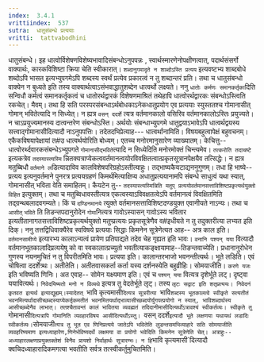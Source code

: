 ```yaml
---
index:  3.4.1
vrittiindex:  537
sutra:  धातुसंबन्धे प्रत्ययाः
vritti:  tattvabodhini 
---
```


धातुसंबन्धे। इह धात्वोर्विशेषणविशेष्यभावादिसंबन्धोऽनुपपन्नः , स्वार्थस्मारणेनोपक्षीणत्वात्, पदार्थसंसर्गो वाक्यार्थः, कारकविशिष्टा क्रिया चेति स्वीकारात्। `शब्दानुगमादृते न शाब्दोऽस्ति प्रत्यय` इत्यवष्टभ्य शाब्दबोधे शब्दोऽपि भासत इत्यभ्युपगमेऽपि शब्दस्य स्वर्थं प्रत्येव प्रकारत्वं न तु शब्दान्तरं प्रति। तथा च धातुसंबन्धो वाक्येन न बुध्यते इति तस्य वाक्यार्थत्वाऽसंभवाद्धातुशब्देन धात्वर्थो लक्ष्यते। ननु `धातोः कर्मणः समानकर्तृका`दिति सन्विधौ कर्मत्वं समानकर्तृकत्वं च धातोरर्थद्वारकं विशेषणमाश्रितं तथेहापि धात्वोरर्थद्वारकः संबन्धोऽस्त्विति रकचेत्। मैवम्। तथा हि सति परस्परसंबन्धाऽर्थबोधकाऽनेकधातुप्रयोग एव प्रत्ययाः स्युस्ततश्च गोमानासीत् गोमान् भवितेत्यादि न सिध्येत्। न ह्यत्र `वसन् ददर्शे` त्यत्र वर्तमानकालो वसिरिव वर्तमानकालोऽस्तिः प्रयुज्यते। न चाऽप्रयुज्यमानस्य दात्वन्तरेण संबन्धोऽस्ति। अर्थयोः संबन्धाभ्युपगमे धातुद्वयाऽभावेऽपि धात्वर्थद्वयस्य सत्त्वाद्गोमानासीदित्यादौ नाऽनुपपत्तिः। तदेतदभिप्रेत्याह--- धात्वर्थानामिति। विषयबहुत्वापेक्षं बहुवचनम्। एकैकविषयापेक्षायां त#उ धात्वर्थयोरिति बोध्यम्। एतच्च मनोरमानुसारेण व्याख्यातम्। केचित्तु-- धात्वोरर्थ्दवारकसंबन्धेऽभ्युपगते `गोमानासीद्भविते`त्यादि न सिध्येदिति मनोरमोक्तं चिन्त्यमेव। `तत्करोति तदाचष्टे` इत्यकत्रेव `तदस्यास्त्यस्मि` न्नितक्यत्राप्येकत्ववर्तमानत्वयोरविवक्षितत्वात्प्रकृतसूत्रानपेक्षयैव तत्सिद्धेः। न ह्यत्र मतुब्बिधौ `वर्तमाने ल`डित्यादाविव कालविशेषपरिग्रहोऽस्तीत्याहुः। तद्भाष्यकैयटाद्यननुगुणम्। तधा हि भाष्ये-- प्रत्यय इत्यनुवर्तमाने पुनरत्र प्रत्ययग्रहणं किमर्थमित्याक्षिप्य अधातुप्रत्ययानामपि संबन्धे साधुत्वं यथा स्यात्, गोमानासीत् भविता वेति समाहितम्। कैयटेन तु-- `तदस्यास्त्यस्मिन्निति मतुप् प्रत्ययोवर्तमानसत्ताविशिष्टप्रकृत्यर्थयुक्तो विहित` इत्युक्तम्। तथा च मतुब्विधावस्तीत्यत्र एकत्वस्याऽविवक्षतत्वेऽपि वर्तमानत्वं विवक्षितमिति तद्ग्रन्थबलादवगम्यते। किं च `दण्डिनमानये` त्युक्ते वर्तमानसत्ताविशिष्टदण्डयुक्त एवानीयते नाऽन्यः। तथा च `आसीत्` `भविते` ति तिङन्तपदानुरोदेन `गोमा`नित्यत्र गावोऽस्यासन् गावोऽस्य भवितार इत्यतीतानागतसत्ताविशिष्टप्रकृत्यर्थयुक्तो मतुप्प्रत्ययः प्रकृतसूत्रेणैव व#इधीयते न तु तदुक्तरीत्या लभ्यत इति दिक्। ननु तत्तद्विधिवाक्यैरेव स्वविषये प्रत्ययाः सिद्धाः किमनेन सूत्रेणेत्यत आह-- अत्र काल इति। `वर्तमानसामीप्ये` इत्यारभ्य कालाऽन्यत्वं प्रायेण प्रतिपाद्यते तदेव चेह गृह्यत इति भावः। `वनानि पश्यन् यया` वित्यादौ वर्तमानभूतकालादिप्रत्ययेषु को वा स्वकालात्प्रच्युतो भवतीत्याकङ्क्षायामाह--तिङन्तवाच्येति। प्रधानानुरोधेन गुणस्य नयनमुचितं न तु विपरीतमिति भावः। प्रत्यया इति। कालान्तरभाजो भवनन्तीत्यर्थः। भूते लडिति। एवं चोषित्वा ददर्शेत्र्थः। अतीतेति। अतीतवासकर्ता कर्ता यस्य दर्शनस्येति बहुव्रीहिः। सोमयाजीति। `करणे यजः` इति भविष्यति णिनिः। अत एवाह-- सोमेन यक्ष्यमाण इति। एवं च `पश्यन् यया` वित्यत्र दृशेर्भूते लट्। दृष्ट्वा ययावित्यर्थः। `निवेदयिष्यतो मनो न विव्यथे` इत्यत्र तु वेदतेर्भूते लृट्। तस्य `लृटः सद्वाट इति शतृप्रत्ययः। निवेदनं कृतवत इत्यर्थ इत्याद्यूह्यम्।स्यादेतत् `भावि कृत्यमासी`दित्यत्र सूत्ररीत्या `भावि`शब्दस्य भूतकालत्वे स्वीकृते सत्यतीतं भवनमित्यर्थादासीच्छब्दस्याप्येकर्तृकमतीतं भवनमितयर्थाद्भाव्यासीच्छब्दयोर्युगपत्प्रयोगो न स्यात्, भाविशब्दार्थस्य आसीच्छब्देनैव लाभात्। ततश्चैतावन्तं कालं भावितया व्यवह्मतं तदिदानीमासीदित्यर्थोऽत्रावश्यं स्वीकर्तव्यः। स्वीकृते तु `गोमानासी`दित्यत्रापि गोमानिति व्यवहारविषय आसीदित्यर्थोऽस्तु। `वसन् ददर्शे` इत्यादौ भूते लक्षणया यथायथं लडादिः स्वीकर्तव्यः। `सोमयाजी` त्यत्र तु भूत एव णिनिप्रत्यये जातेऽपि भवितेति लुडन्तसमभिव्याहारे सति सोमयाजीति व्यवहरिष्यमाण इत्यध्याहारेण,णिनेर्भविष्यदर्थे लक्षमया वा प्रयोगो भवेदिति किमनेन सूत्रेणेति चेत्। अत्राहुः-- अध्याहारलक्षणाप्रयुक्तक्लेशं विनैव प्रायशो निर्वाहार्थः सूत्रारम्भः। न हि `भावि कृत्यमासी`दित्यादौ क्वचिदध्याहारादिकमगत्या भवतीति सर्वत्र तत्स्वीकर्तुमुचितमिति।

